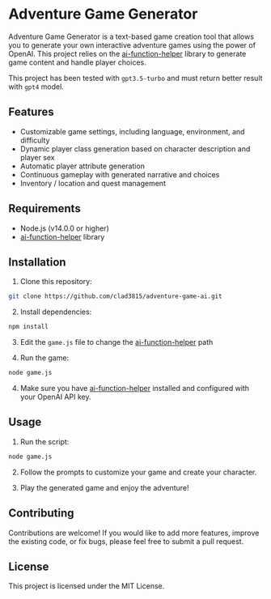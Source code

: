 # Adventure Game Generator

Adventure Game Generator is a text-based game creation tool that allows you to generate your own interactive adventure games using the power of OpenAI. This project relies on the [ai-function-helper](https://github.com/Clad3815/ai-function-helper/) library to generate game content and handle player choices.

This project has been tested with `gpt3.5-turbo` and must return better result with `gpt4` model.

## Features

- Customizable game settings, including language, environment, and difficulty
- Dynamic player class generation based on character description and player sex
- Automatic player attribute generation
- Continuous gameplay with generated narrative and choices
- Inventory / location and quest management

## Requirements

- Node.js (v14.0.0 or higher)
- [ai-function-helper](https://github.com/Clad3815/ai-function-helper/) library


## Installation

1. Clone this repository:

```bash
git clone https://github.com/clad3815/adventure-game-ai.git
```

2. Install dependencies:

```bash
npm install
```

3. Edit the `game.js` file to change the [ai-function-helper](https://github.com/Clad3815/ai-function-helper/) path

4. Run the game:

```bash
node game.js
```

4. Make sure you have [ai-function-helper](https://github.com/Clad3815/ai-function-helper/) installed and configured with your OpenAI API key.

## Usage

1. Run the script:

```bash
node game.js
```

2. Follow the prompts to customize your game and create your character.

3. Play the generated game and enjoy the adventure!

## Contributing

Contributions are welcome! If you would like to add more features, improve the existing code, or fix bugs, please feel free to submit a pull request.

## License

This project is licensed under the MIT License.